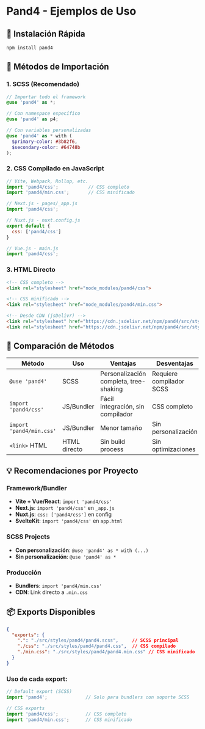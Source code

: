 # Pand4 - Ejemplos de Uso

## 🚀 Instalación Rápida

```bash
npm install pand4
```

## 📖 Métodos de Importación

### 1. SCSS (Recomendado)

```scss
// Importar todo el framework
@use 'pand4' as *;

// Con namespace específico
@use 'pand4' as p4;

// Con variables personalizadas
@use 'pand4' as * with (
  $primary-color: #3b82f6,
  $secondary-color: #64748b
);
```

### 2. CSS Compilado en JavaScript

```javascript
// Vite, Webpack, Rollup, etc.
import 'pand4/css';           // CSS completo
import 'pand4/min.css';       // CSS minificado

// Next.js - pages/_app.js
import 'pand4/css';

// Nuxt.js - nuxt.config.js
export default {
  css: ['pand4/css']
}

// Vue.js - main.js
import 'pand4/css';
```

### 3. HTML Directo

```html
<!-- CSS completo -->
<link rel="stylesheet" href="node_modules/pand4/css">

<!-- CSS minificado -->
<link rel="stylesheet" href="node_modules/pand4/min.css">

<!-- Desde CDN (jsDelivr) -->
<link rel="stylesheet" href="https://cdn.jsdelivr.net/npm/pand4/src/styles/pand4/pand4.css">
<link rel="stylesheet" href="https://cdn.jsdelivr.net/npm/pand4/src/styles/pand4/pand4.min.css">
```

## 🎯 Comparación de Métodos

| Método | Uso | Ventajas | Desventajas |
|--------|-----|----------|-------------|
| `@use 'pand4'` | SCSS | Personalización completa, tree-shaking | Requiere compilador SCSS |
| `import 'pand4/css'` | JS/Bundler | Fácil integración, sin compilador | CSS completo |
| `import 'pand4/min.css'` | JS/Bundler | Menor tamaño | Sin personalización |
| `<link>` HTML | HTML directo | Sin build process | Sin optimizaciones |

## 💡 Recomendaciones por Proyecto

### Framework/Bundler
- **Vite + Vue/React**: `import 'pand4/css'`
- **Next.js**: `import 'pand4/css'` en `_app.js`
- **Nuxt.js**: `css: ['pand4/css']` en config
- **SvelteKit**: `import 'pand4/css'` en `app.html`

### SCSS Projects
- **Con personalización**: `@use 'pand4' as * with (...)`
- **Sin personalización**: `@use 'pand4' as *`

### Producción
- **Bundlers**: `import 'pand4/min.css'`
- **CDN**: Link directo a `.min.css`

## 📦 Exports Disponibles

```json
{
  "exports": {
    ".": "./src/styles/pand4/pand4.scss",     // SCSS principal
    "./css": "./src/styles/pand4/pand4.css",  // CSS compilado
    "./min.css": "./src/styles/pand4/pand4.min.css" // CSS minificado
  }
}
```

### Uso de cada export:

```javascript
// Default export (SCSS)
import 'pand4';              // Solo para bundlers con soporte SCSS

// CSS exports
import 'pand4/css';          // CSS completo
import 'pand4/min.css';      // CSS minificado
```